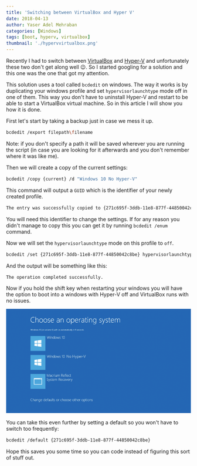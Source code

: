 ```yaml
---
title: 'Switching between VirtualBox and Hyper V'
date: 2018-04-13
author: Yaser Adel Mehraban
categories: [Windows]
tags: [boot, hyperv, virtualbox]
thumbnail: './hypervvirtualbox.png'
---
```


Recently I had to switch between [VirtualBox](https://www.virtualbox.org/) and [Hyper-V](https://en.wikipedia.org/wiki/Hyper-V) and unfortunately these two don't get along well 😉. So I started googling for a solution and this one was the one that got my attention.

<!--more-->

This solution uses a tool called `bcdedit` on windows. The way it works is by duplicating your windows profile and set `hypervisorlaunchtype` mode off in one of them. This way you don't have to uninstall Hyper-V and restart to be able to start a VirtualBox virtual machine. So in this article I will show you how it is done.

First let's start by taking a backup just in case we mess it up.

```bash
bcdedit /export filepath\filename
```

Note: if you don't specify a path it will be saved wherever you are running the script (in case you are looking for it afterwards and you don't remember where it was like me).

Then we will create a copy of the current settings:

```bash
bcdedit /copy {current} /d "Windows 10 No Hyper-V"
```

This command will output a `GUID` which is the identifier of your newly created profile.

```bash
The entry was successfully copied to {271c695f-3ddb-11e8-877f-44850042c8be}.
```

You will need this identifier to change the settings. If for any reason you didn't manage to copy this you can get it by running `bcdedit /enum` command.

Now we will set the `hypervisorlaunchtype` mode on this profile to `off`.

```bash
bcdedit /set {271c695f-3ddb-11e8-877f-44850042c8be} hypervisorlaunchtype off
```

And the output will be something like this:

```bash
The operation completed successfully.
```

Now if you hold the shift key when restarting your windows you will have the option to boot into a windows with Hyper-V off and VirtualBox runs with no issues.

![Windows boot menu](./windowsboot.gif)

You can take this even further by setting a default so you won't have to switch too frequently:

```bash
bcdedit /default {271c695f-3ddb-11e8-877f-44850042c8be}
```

Hope this saves you some time so you can code instead of figuring this sort of stuff out.
